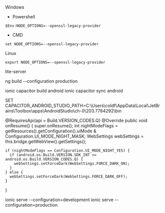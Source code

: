Windows 
- Powershell
```
$Env:NODE_OPTIONS=--openssl-legacy-provider
```
- CMD
```
set NODE_OPTIONS=--openssl-legacy-provider
```
Linux
```
export NODE_OPTIONS=--openssl-legacy-provider
```
lite-server

ng build --configuration production

ionic capacitor build android
ionic capacitor sync android


SET CAPACITOR_ANDROID_STUDIO_PATH=C:\Users\coldf\AppData\Local\JetBrains\Toolbox\apps\AndroidStudio\ch-0\203.7784292\bin


  @RequiresApi(api = Build.VERSION_CODES.Q)
  @Override
  public void onResume() {
    super.onResume();
    int nightModeFlags = getResources().getConfiguration().uiMode & Configuration.UI_MODE_NIGHT_MASK;
    WebSettings webSettings = this.bridge.getWebView().getSettings();

    if (nightModeFlags == Configuration.UI_MODE_NIGHT_YES) {
      if (android.os.Build.VERSION.SDK_INT >= android.os.Build.VERSION_CODES.Q) {
        webSettings.setForceDark(WebSettings.FORCE_DARK_ON);
      }
    } else {
      webSettings.setForceDark(WebSettings.FORCE_DARK_OFF);
    }
  }

  ionic serve --configuration=development
  ionic serve --configuration=production